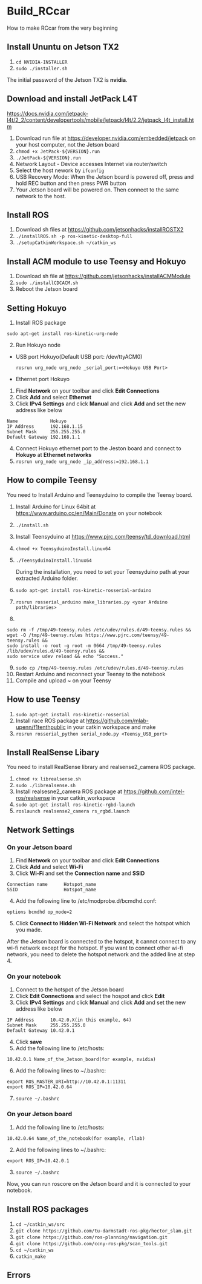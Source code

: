 # Build_RCcar
How to make RCcar from the very beginning
## Install Ununtu on Jetson TX2
1. ```cd NVIDIA-INSTALLER```
2. ```sudo ./installer.sh```

The initial password of the Jetson TX2 is **nvidia**.

## Download and install JetPack L4T
https://docs.nvidia.com/jetpack-l4t/2_2/content/developertools/mobile/jetpack/l4t/2.2/jetpack_l4t_install.htm
1. Download run file at https://developer.nvidia.com/embedded/jetpack on your host computer, not the Jetson board
2. ```chmod +x JetPack-${VERSION}.run```
3. ```./JetPack-${VERSION}.run```
4. Network Layout - Device accesses Internet via router/switch
5. Select the host nework by ```ifconfig```
6. USB Recovery Mode: When the Jetson board is powered off, press and hold REC button and then press PWR button
7. Your Jetson board will be powered on. Then connect to the same network to the host.

## Install ROS
1. Download sh files at https://github.com/jetsonhacks/installROSTX2
2. ```./installROS.sh -p ros-kinetic-desktop-full```
3. ```./setupCatkinWorkspace.sh ~/catkin_ws```

## Install ACM module to use Teensy and Hokuyo
1. Download sh file at https://github.com/jetsonhacks/installACMModule
2. ```sudo ./installCDCACM.sh```
3. Reboot the Jetson board

## Setting Hokuyo
1. Install ROS package
  ```
  sudo apt-get install ros-kinetic-urg-node
  ```
2. Run Hokuyo node
  * USB port Hokuyo(Default USB port: /dev/ttyACM0)
    ```
    rosrun urg_node urg_node _serial_port:=<Hokuyo USB Port>
    ```
  * Ethernet port Hokuyo
  1. Find **Network** on your toolbar and click **Edit Connections**
  2. Click **Add** and select **Ethernet**
  3. Click **IPv4 Settings** and click **Manual** and click **Add** and set the new address like below
  ```
  Name            Hokuyo   
  IP Address      192.168.1.15
  Subnet Mask     255.255.255.0
  Default Gateway 192.168.1.1
  ```
  4. Connect Hokuyo ethernet port to the Jeston board and connect to **Hokuyo** at **Ethernet networks**
  5. ```rosrun urg_node urg_node _ip_address:=192.168.1.1```
  
## How to compile Teensy
You need to Install Arduino and Teensyduino to compile the Teensy board.
1. Install Arduino for Linux 64bit at https://www.arduino.cc/en/Main/Donate on your notebook
2. ```./install.sh```
3. Install Teensyduino at https://www.pjrc.com/teensy/td_download.html
4. ```chmod +x TeensyduinoInstall.linux64```
5. ```./TeensyduinoInstall.linux64``` 
 
   During the installation, you need to set your Teensyduino path at your extracted Arduino folder.
6. ```sudo apt-get install ros-kinetic-rosserial-arduino```
7. ```rosrun rosserial_arduino make_libraries.py <your Arduino path/libraries>```
8. 
```
sudo rm -f /tmp/49-teensy.rules /etc/udev/rules.d/49-teensy.rules &&
wget -O /tmp/49-teensy.rules https://www.pjrc.com/teensy/49-teensy.rules &&
sudo install -o root -g root -m 0664 /tmp/49-teensy.rules /lib/udev/rules.d/49-teensy.rules &&
sudo service udev reload && echo "Success."
```
9. ```sudo cp /tmp/49-teensy.rules /etc/udev/rules.d/49-teensy.rules```
10. Restart Arduino and reconnect your Teensy to the notebook
11. Compile and upload ~ on your Teensy

## How to use Teensy 
1. ```sudo apt-get install ros-kinetic-rosserial```
2. Install race ROS package at https://github.com/mlab-upenn/f1tenthpublic in your catkin workspace and make
3. ```rosrun rosserial_python serial_node.py <Teensy_USB_port>```

## Install RealSense Libary
You need to install RealSense library and realsense2_camera ROS package.
1. ```chmod +x librealsense.sh```
2. ```sudo ./librealsense.sh```
3. Install realsesne2_camera ROS package at https://github.com/intel-ros/realsense in your catkin_workspace
4. ```sudo apt-get install ros-kinetic-rgbd-launch```
5. ```roslaunch realsense2_camera rs_rgbd.launch```

## Network Settings
### On your Jetson board
1. Find **Network** on your toolbar and click **Edit Connections**
2. Click **Add** and select **Wi-Fi**
3. Click **Wi-Fi** and set the **Connection name** and **SSID**
```
Connection name      Hotspot_name  
SSID                 Hotspot_name
```
4. Add the following line to /etc/modprobe.d/bcmdhd.conf:
```
options bcmdhd op_mode=2
```
5. Click **Connect to Hidden Wi-Fi Network** and select the hotspot which you made.

After the Jetson board is connected to the hotspot, it cannot connect to any wi-fi network except for the hotspot.
If you want to connect other wi-fi network, you need to delete the hotspot network and the added line at step 4.

### On your notebook
1. Connect to the hotspot of the Jetson board
2. Click **Edit Connections** and select the hospot and click **Edit**
3. Click **IPv4 Settings** and click **Manual** and click **Add** and set the new address like below
```
IP Address      10.42.0.X(in this example, 64)
Subnet Mask     255.255.255.0
Default Gateway 10.42.0.1
```
4. Click **save**
5. Add the following line to /etc/hosts:
```
10.42.0.1 Name_of_the_Jetson_board(for example, nvidia)
```
6. Add the following lines to ~/.bashrc:
```
export ROS_MASTER_URI=http://10.42.0.1:11311
export ROS_IP=10.42.0.64
```
7. ```source ~/.bashrc```

### On your Jetson board
1. Add the following line to /etc/hosts:
```
10.42.0.64 Name_of_the_notebook(for example, rllab)
```
2. Add the following lines to ~/.bashrc:
```
export ROS_IP=10.42.0.1
```
3. ```source ~/.bashrc```

Now, you can run roscore on the Jetson board and it is connected to your notebook.

## Install ROS packages
1. ```cd ~/catkin_ws/src```
2. ```git clone https://github.com/tu-darmstadt-ros-pkg/hector_slam.git```
3. ```git clone https://github.com/ros-planning/navigation.git```
4. ```git clone https://github.com/ccny-ros-pkg/scan_tools.git```
5. ```cd ~/catkin_ws```
6. ```catkin_make```

## Errors

